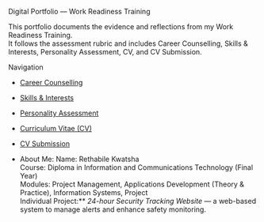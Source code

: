 Digital Portfolio — Work Readiness Training

This portfolio documents the evidence and reflections from my Work Readiness Training.  
It follows the assessment rubric and includes Career Counselling, Skills & Interests, Personality Assessment, CV, and CV Submission.  


 Navigation
- [Career Counselling](./career_counselling.md)  
- [Skills & Interests](./skills_interests.md)  
- [Personality Assessment](./personality.md)  
- [Curriculum Vitae (CV)](./cv.md)  
- [CV Submission](./submissions.md)  


- About Me:
Name: Rethabile Kwatsha  
Course: Diploma in Information and Communications Technology (Final Year)  
Modules: Project Management, Applications Development (Theory & Practice), Information Systems, Project  
Individual Project:** *24-hour Security Tracking Website* — a web-based system to manage alerts and enhance safety monitoring.  

